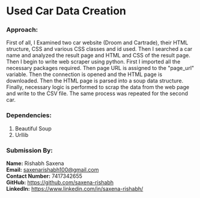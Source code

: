 # Used Car Data Creation
### Approach: 
First of all, I Examined two car website (Droom and Cartrade), their HTML structure, CSS and various CSS classes and id used.
Then I searched a car name and analyzed the result page and HTML and CSS of the result page.
Then I begin to write web scraper using python. First I imported all the necessary packages required.
Then page URL is assigned to the "page_url" variable. Then the connection is opened and the HTML page is downloaded.
Then the HTML page is parsed into a soup data structure.
Finally, necessary logic is performed to scrap the data from the web page and write to the CSV file. The same process was repeated for the second car.
### Dependencies: 
1. Beautiful Soup
2. Urllib
### Submission By:
**Name:** Rishabh Saxena  
**Email:** saxenarishabh100@gmail.com  
**Contact Number:** 7417342655  
**GitHub:** https://github.com/saxena-rishabh  
**LinkedIn:** https://www.linkedin.com/in/saxena-rishabh/  

